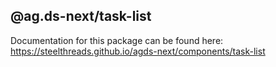 ## @ag.ds-next/task-list

Documentation for this package can be found here: https://steelthreads.github.io/agds-next/components/task-list
